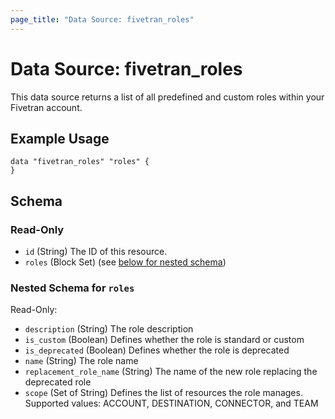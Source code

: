 ```yaml
---
page_title: "Data Source: fivetran_roles"
---
```


# Data Source: fivetran_roles

This data source returns a list of all predefined and custom roles within your Fivetran account.

## Example Usage

```hcl
data "fivetran_roles" "roles" {
}
```

<!-- schema generated by tfplugindocs -->
## Schema

### Read-Only

- `id` (String) The ID of this resource.
- `roles` (Block Set) (see [below for nested schema](#nestedblock--roles))

<a id="nestedblock--roles"></a>
### Nested Schema for `roles`

Read-Only:

- `description` (String) The role description
- `is_custom` (Boolean) Defines whether the role is standard or custom
- `is_deprecated` (Boolean) Defines whether the role is deprecated
- `name` (String) The role name
- `replacement_role_name` (String) The name of the new role replacing the deprecated role
- `scope` (Set of String) Defines the list of resources the role manages. Supported values: ACCOUNT, DESTINATION, CONNECTOR, and TEAM